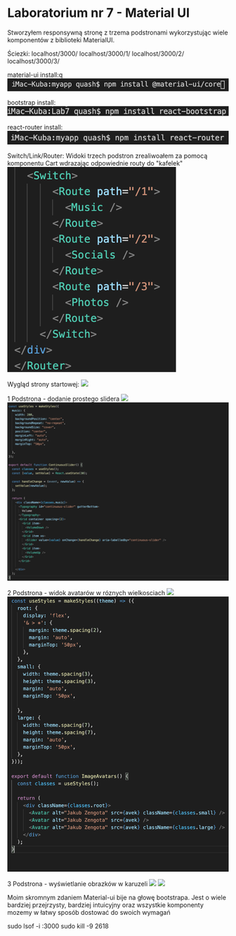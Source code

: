 # Laboratorium nr 7 -  Material UI

Stworzyłem responsywną stronę z trzema podstronami wykorzystując wiele komponentów z biblioteki MaterialUI.

Ściezki:
localhost/3000/
localhost/3000/1/
localhost/3000/2/
localhost/3000/3/

material-ui install:q
![](img/1.png)

bootstrap install:
![](img/2.png)

react-router install:
![](img/3.png)

Switch/Link/Router:
Widoki trzech podstron zrealiwoałem za pomocą komponentu Cart wdrazając odpowiednie routy do "kafelek"
![](img/9.png)

Wygląd strony startowej:
![](img/4.png)

1 Podstrona - dodanie prostego slidera
![](img/5.png)
![](img/11.png)


2 Podstrona - widok avatarów w róznych wielkosciach
![](img/6.png)
![](img/13.png)


3 Podstrona - wyświetlanie obrazków w karuzeli
![](img/7.png)
![](img/8.png)


Moim skromnym zdaniem Material-ui bije na głowę bootstrapa. Jest o wiele bardziej przejrzysty, bardziej intuicyjny oraz wszystkie komponenty mozemy w łatwy sposób dostować do swoich wymagań

sudo lsof -i :3000
sudo kill -9 2618
